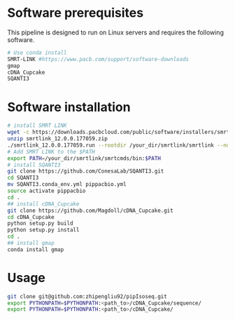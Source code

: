 # Software prerequisites

This pipeline is designed to run on Linux servers and requires the following software.

``` sh
# Use conda install
SMRT-LINK #https://www.pacb.com/support/software-downloads
gmap 
cDNA_Cupcake
SQANTI3
```
# Software installation

``` sh
# install SMRT LINK
wget -c https://downloads.pacbcloud.com/public/software/installers/smrtlink_12.0.0.177059.zip
unzip smrtlink_12.0.0.177059.zip
./smrtlink_12.0.0.177059.run --rootdir /your_dir/smrtlink/smrtlink --no-extract
# Add SMRT LINK to the $PATH
export PATH=/your_dir/smrtlink/smrtcmds/bin:$PATH
# install SQANTI3
git clone https://github.com/ConesaLab/SQANTI3.git
cd SQANTI3
mv SQANTI3.conda_env.yml pippacbio.yml
source activate pippacbio
cd .
## install cDNA_Cupcake
git clone https://github.com/Magdoll/cDNA_Cupcake.git
cd cDNA_Cupcake
python setup.py build
python setup.py install
cd .
## install gmap
conda install gmap
```
# Usage

``` sh
git clone git@github.com:zhipengliu92/pipIsoseq.git
export PYTHONPATH=$PYTHONPATH:<path_to>/cDNA_Cupcake/sequence/
export PYTHONPATH=$PYTHONPATH:<path_to>/cDNA_Cupcake/
```



